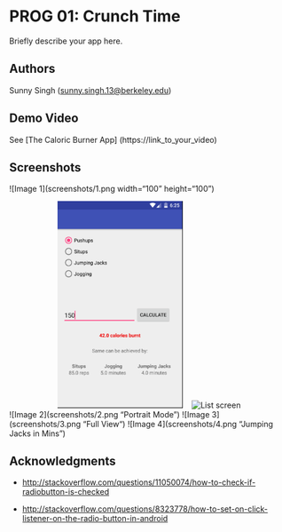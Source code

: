 # PROG 01: Crunch Time

Briefly describe your app here.

## Authors

Sunny Singh ([sunny.singh.13@berkeley.edu](mailto:sunny.singh.13@berkeley.edu))

## Demo Video

See [The Caloric Burner App] (https://link_to_your_video)

## Screenshots

![Image 1](screenshots/1.png width=“100” height=“100”)
<div align="center">
        <img width="45%" src="screenshots/1.PNG" alt=“Image 1” title="About screen"</img>
        <img height="0" width="8px">
        <img width="45%" src="screen-shots/list.PNG" alt="List screen" title="List screen"></img>
</div>
![Image 2](screenshots/2.png “Portrait Mode”)
![Image 3](screenshots/3.png “Full View“)
![Image 4](screenshots/4.png “Jumping Jacks in Mins”)

## Acknowledgments

* http://stackoverflow.com/questions/11050074/how-to-check-if-radiobutton-is-checked

* http://stackoverflow.com/questions/8323778/how-to-set-on-click-listener-on-the-radio-button-in-android

